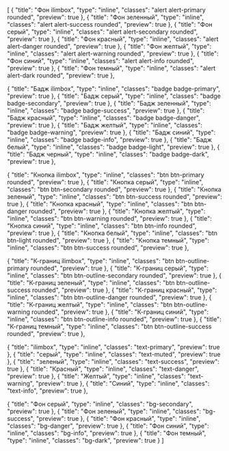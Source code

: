 [
{
    "title": "Фон ilimbox",
    "type": "inline",
    "classes": "alert alert-primary rounded",
    "preview": true
}, {
    "title": "Фон зеленный",
    "type": "inline",
    "classes": "alert alert-success rounded",
    "preview": true
}, {
    "title": "Фон серый",
    "type": "inline",
    "classes": "alert alert-secondary rounded",
    "preview": true
}, {
    "title": "Фон красный",
    "type": "inline",
    "classes": "alert alert-danger rounded",
    "preview": true
}, {
    "title": "Фон желтый",
    "type": "inline",
    "classes": "alert alert-warning rounded",
    "preview": true
}, {
    "title": "Фон синий",
    "type": "inline",
    "classes": "alert alert-info rounded",
    "preview": true
}, {
    "title": "Фон темный",
    "type": "inline",
    "classes": "alert alert-dark rounded",
    "preview": true
},

{
    "title": "Бадж ilimbox",
    "type": "inline",
    "classes": "badge badge-primary",
    "preview": true
}, {
    "title": "Бадж серый",
    "type": "inline",
    "classes": "badge badge-secondary",
    "preview": true
}, {
    "title": "Бадж зеленный",
    "type": "inline",
    "classes": "badge badge-success",
    "preview": true
}, {
    "title": "Бадж красный",
    "type": "inline",
    "classes": "badge badge-danger",
    "preview": true
}, {
    "title": "Бадж желтый",
    "type": "inline",
    "classes": "badge badge-warning",
    "preview": true
}, {
    "title": "Бадж синий",
    "type": "inline",
    "classes": "badge badge-info",
    "preview": true
}, {
    "title": "Бадж белый",
    "type": "inline",
    "classes": "badge badge-light",
    "preview": true
}, {
    "title": "Бадж черный",
    "type": "inline",
    "classes": "badge badge-dark",
    "preview": true
},


{
    "title": "Кнопка ilimbox",
    "type": "inline",
    "classes": "btn btn-primary rounded",
    "preview": true
}, {
    "title": "Кнопка серый",
    "type": "inline",
    "classes": "btn btn-secondary rounded",
    "preview": true
}, {
    "title": "Кнопка зеленый",
    "type": "inline",
    "classes": "btn btn-success rounded",
    "preview": true
}, {
    "title": "Кнопка красный",
    "type": "inline",
    "classes": "btn btn-danger rounded",
    "preview": true
}, {
    "title": "Кнопка желтый",
    "type": "inline",
    "classes": "btn btn-warning rounded",
    "preview": true
}, {
    "title": "Кнопка синий",
    "type": "inline",
    "classes": "btn btn-info rounded",
    "preview": true
}, {
    "title": "Кнопка белый",
    "type": "inline",
    "classes": "btn btn-light rounded",
    "preview": true
}, {
    "title": "Кнопка темный",
    "type": "inline",
    "classes": "btn btn-success rounded",
    "preview": true
}, 


{
    "title": "К-границ ilimbox",
    "type": "inline",
    "classes": "btn btn-outline-primary rounded",
    "preview": true
}, {
    "title": "К-границ серый",
    "type": "inline",
    "classes": "btn btn-outline-secondary rounded",
    "preview": true
}, {
    "title": "К-границ зеленый",
    "type": "inline",
    "classes": "btn btn-outline-success rounded",
    "preview": true
}, {
    "title": "К-границ красный",
    "type": "inline",
    "classes": "btn btn-outline-danger rounded",
    "preview": true
}, {
    "title": "К-границ желтый",
    "type": "inline",
    "classes": "btn btn-outline-warning rounded",
    "preview": true
}, {
    "title": "К-границ синий",
    "type": "inline",
    "classes": "btn btn-outline-info rounded",
    "preview": true
}, {
    "title": "К-границ темный",
    "type": "inline",
    "classes": "btn btn-outline-success rounded",
    "preview": true
},

{
    "title": "ilimbox",
    "type": "inline",
    "classes": "text-primary",
    "preview": true
}, {
    "title": "серый",
    "type": "inline",
    "classes": "text-muted",
    "preview": true
}, {
    "title": "зеленый",
    "type": "inline",
    "classes": "text-success",
    "preview": true
}, {
    "title": "Красный",
    "type": "inline",
    "classes": "text-danger",
    "preview": true
}, {
    "title": "Желтый",
    "type": "inline",
    "classes": "text-warning",
    "preview": true
}, {
    "title": "Синий",
    "type": "inline",
    "classes": "text-info",
    "preview": true
}, 

 {
    "title": "Фон серый",
    "type": "inline",
    "classes": "bg-secondary",
    "preview": true
}, {
    "title": "Фон зеленый",
    "type": "inline",
    "classes": "bg-success",
    "preview": true
}, {
    "title": "Фон красный",
    "type": "inline",
    "classes": "bg-danger",
    "preview": true
},  {
    "title": "Фон синий",
    "type": "inline",
    "classes": "bg-info",
    "preview": true
}, {
    "title": "Фон темный",
    "type": "inline",
    "classes": "bg-dark",
    "preview": true
}
]